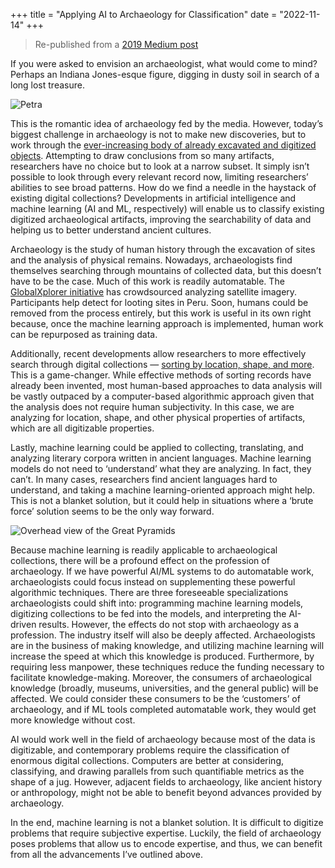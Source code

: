 +++
title = "Applying AI to Archaeology for Classification"
date = "2022-11-14"
+++

> Re-published from a [2019 Medium post](https://medium.com/datadriveninvestor/archaeology-in-the-age-of-ai-75d2e538e584)

If you were asked to envision an archaeologist, what would come to mind? Perhaps an Indiana Jones-esque figure, digging in dusty soil in search of a long lost treasure.

![Petra](/images/petra.png "Petra")

This is the romantic idea of archaeology fed by the media. However, today’s biggest challenge in archaeology is not to make new discoveries, but to work through the [ever-increasing body of already excavated and digitized objects](http://www.aincient.org/blog/excavations-2-0-aincient-uses-artificial-intelligence-unlock-past/). Attempting to draw conclusions from so many artifacts, researchers have no choice but to look at a narrow subset. It simply isn’t possible to look through every relevant record now, limiting researchers’ abilities to see broad patterns. How do we find a needle in the haystack of existing digital collections? Developments in artificial intelligence and machine learning (AI and ML, respectively) will enable us to classify existing digitized archaeological artifacts, improving the searchability of data and helping us to better understand ancient cultures.

Archaeology is the study of human history through the excavation of sites and the analysis of physical remains. Nowadays, archaeologists find themselves searching through mountains of collected data, but this doesn’t have to be the case. Much of this work is readily automatable. The [GlobalXplorer initiative](https://www.globalxplorer.org/about) has crowdsourced analyzing satellite imagery. Participants help detect for looting sites in Peru. Soon, humans could be removed from the process entirely, but this work is useful in its own right because, once the machine learning approach is implemented, human work can be repurposed as training data.

Additionally, recent developments allow researchers to more effectively search through digital collections — [sorting by location, shape, and more](https://blog.paessler.com/augmented-reality-artificial-intelligence-and...-archeology-an-unexpected-combination). This is a game-changer. While effective methods of sorting records have already been invented, most human-based approaches to data analysis will be vastly outpaced by a computer-based algorithmic approach given that the analysis does not require human subjectivity. In this case, we are analyzing for location, shape, and other physical properties of artifacts, which are all digitizable properties.

Lastly, machine learning could be applied to collecting, translating, and analyzing literary corpora written in ancient languages. Machine learning models do not need to ‘understand’ what they are analyzing. In fact, they can’t. In many cases, researchers find ancient languages hard to understand, and taking a machine learning-oriented approach might help. This is not a blanket solution, but it could help in situations where a ‘brute force’ solution seems to be the only way forward.

![Overhead view of the Great Pyramids](/images/pyramids.png "Overhead view of the Great Pyramids")

Because machine learning is readily applicable to archaeological collections, there will be a profound effect on the profession of archaeology. If we have powerful AI/ML systems to do automatable work, archaeologists could focus instead on supplementing these powerful algorithmic techniques. There are three foreseeable specializations archaeologists could shift into: programming machine learning models, digitizing collections to be fed into the models, and interpreting the AI-driven results. However, the effects do not stop with archaeology as a profession. The industry itself will also be deeply affected. Archaeologists are in the business of making knowledge, and utilizing machine learning will increase the speed at which this knowledge is produced. Furthermore, by requiring less manpower, these techniques reduce the funding necessary to facilitate knowledge-making. Moreover, the consumers of archaeological knowledge (broadly, museums, universities, and the general public) will be affected. We could consider these consumers to be the ‘customers’ of archaeology, and if ML tools completed automatable work, they would get more knowledge without cost.

AI would work well in the field of archaeology because most of the data is digitizable, and contemporary problems require the classification of enormous digital collections. Computers are better at considering, classifying, and drawing parallels from such quantifiable metrics as the shape of a jug. However, adjacent fields to archaeology, like ancient history or anthropology, might not be able to benefit beyond advances provided by archaeology.

In the end, machine learning is not a blanket solution. It is difficult to digitize problems that require subjective expertise. Luckily, the field of archaeology poses problems that allow us to encode expertise, and thus, we can benefit from all the advancements I’ve outlined above.